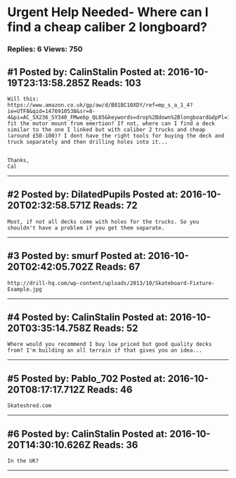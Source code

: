 # Urgent Help Needed- Where can I find a cheap caliber 2 longboard?

### Replies: 6 Views: 750

## \#1 Posted by: CalinStalin Posted at: 2016-10-19T23:13:58.285Z Reads: 103

```
Will this: 
https://www.amazon.co.uk/gp/aw/d/B01BC10XDY/ref=mp_s_a_1_4?ie=UTF8&qid=1476910538&sr=8-4&pi=AC_SX236_SY340_FMwebp_QL65&keywords=drop%2Bdown%2Blongboard&dpPl=1&dpID=61SxJi44sOL&ref=plSrch&th=1&psc=1
fit the motor mount from emertion? If not, where can I find a deck similar to the one I linked but with caliber 2 trucks and cheap (around £50-100)? I dont have the right tools for buying the deck and truck separately and then drilling holes into it...


Thanks,
Cal
```

---
## \#2 Posted by: DilatedPupils Posted at: 2016-10-20T02:32:58.571Z Reads: 72

```
Most, if not all decks come with holes for the trucks. So you shouldn't have a problem if you get them separate.
```

---
## \#3 Posted by: smurf Posted at: 2016-10-20T02:42:05.702Z Reads: 67

```
http://drill-hq.com/wp-content/uploads/2013/10/Skateboard-Fixture-Example.jpg
```

---
## \#4 Posted by: CalinStalin Posted at: 2016-10-20T03:35:14.758Z Reads: 52

```
Where would you recommend I buy low priced but good quality decks from? I'm building an all terrain if that gives you an idea...
```

---
## \#5 Posted by: Pablo_702 Posted at: 2016-10-20T08:17:17.712Z Reads: 46

```
Skateshred.com
```

---
## \#6 Posted by: CalinStalin Posted at: 2016-10-20T14:30:10.626Z Reads: 36

```
In the UK?
```

---
